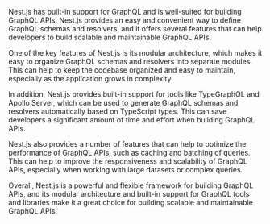 Nest.js has built-in support for GraphQL and is well-suited for building GraphQL APIs. Nest.js provides an easy and convenient way to define GraphQL schemas and resolvers, and it offers several features that can help developers to build scalable and maintainable GraphQL APIs.

One of the key features of Nest.js is its modular architecture, which makes it easy to organize GraphQL schemas and resolvers into separate modules. This can help to keep the codebase organized and easy to maintain, especially as the application grows in complexity.

In addition, Nest.js provides built-in support for tools like TypeGraphQL and Apollo Server, which can be used to generate GraphQL schemas and resolvers automatically based on TypeScript types. This can save developers a significant amount of time and effort when building GraphQL APIs.

Nest.js also provides a number of features that can help to optimize the performance of GraphQL APIs, such as caching and batching of queries. This can help to improve the responsiveness and scalability of GraphQL APIs, especially when working with large datasets or complex queries.

Overall, Nest.js is a powerful and flexible framework for building GraphQL APIs, and its modular architecture and built-in support for GraphQL tools and libraries make it a great choice for building scalable and maintainable GraphQL APIs.
